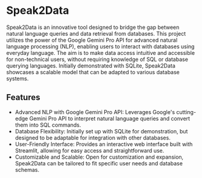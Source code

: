 # Speak2Data

Speak2Data is an innovative tool designed to bridge the gap between natural language queries and data retrieval from databases. This project utilizes the power of the Google Gemini Pro API for advanced natural language processing (NLP), enabling users to interact with databases using everyday language. The aim is to make data access intuitive and accessible for non-technical users, without requiring knowledge of SQL or database querying languages. Initially demonstrated with SQLite, Speak2Data showcases a scalable model that can be adapted to various database systems.

## Features

- Advanced NLP with Google Gemini Pro API: Leverages Google's cutting-edge Gemini Pro API to interpret natural language queries and convert them into SQL commands.
- Database Flexibility: Initially set up with SQLite for demonstration, but designed to be adaptable for integration with other databases.
- User-Friendly Interface: Provides an interactive web interface built with Streamlit, allowing for easy access and straightforward use.
- Customizable and Scalable: Open for customization and expansion, Speak2Data can be tailored to fit specific user needs and database schemas.

